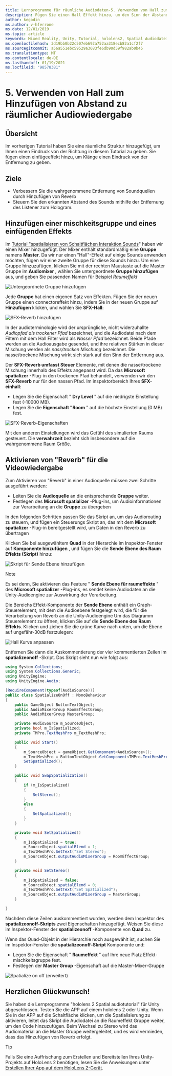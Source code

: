 ```yaml
---
title: Lernprogramme für räumliche Audiodaten-5. Verwenden von Hall zum Hinzufügen von Abstand zu räumlicher Audiowiedergabe
description: Fügen Sie einen Hall Effekt hinzu, um den Sinn der Abstands Variation zu räumlichem Audiomaterial zu verbessern.
author: kegodin
ms.author: v-hferrone
ms.date: 12/01/2019
ms.topic: article
keywords: Mixed Reality, Unity, Tutorial, hololens2, Spatial Audiodatei, mrtk, Mixed Reality Toolkit, UWP, Windows 10, HRTF, Head-Related Transfer Function, Reverb, Microsoft spatializer, Audiomixer, SFX-Reverb
ms.openlocfilehash: 3d19bb0b22c507eb692a752aa318ecb82a1cf2f7
ms.sourcegitcommit: a56a551ebc59529a3683fe6db90d59f982ab0b45
ms.translationtype: MT
ms.contentlocale: de-DE
ms.lasthandoff: 01/19/2021
ms.locfileid: "98578381"
---
```

# <a name="5-using-reverb-to-add-distance-to-spatial-audio"></a>5. Verwenden von Hall zum Hinzufügen von Abstand zu räumlicher Audiowiedergabe

## <a name="overview"></a>Übersicht

Im vorherigen Tutorial haben Sie eine räumliche Struktur hinzugefügt, um Ihnen einen Eindruck von der Richtung in diesem Tutorial zu geben. Sie fügen einen einfügeeffekt hinzu, um Klänge einen Eindruck von der Entfernung zu geben.

## <a name="objectives"></a>Ziele

* Verbessern Sie die wahrgenommene Entfernung von Soundquellen durch Hinzufügen von Reverb
* Steuern Sie den erkannten Abstand des Sounds mithilfe der Entfernung des Listener zum Hologram.

## <a name="add-a-mixer-group-and-a-reverb-effect"></a>Hinzufügen einer mischkeitsgruppe und eines einfügenden Effekts

Im [Tutorial "spatialisieren von Schaltflächen Interaktion Sounds](unity-spatial-audio-ch2.md)" haben wir einen Mixer hinzugefügt. Der Mixer enthält standardmäßig eine **Gruppe** namens **Master**. Da wir nur einen "Hall"-Effekt auf einige Sounds anwenden möchten, fügen wir eine zweite Gruppe für diese Sounds hinzu. Um eine Gruppe hinzuzufügen, klicken Sie mit der rechten Maustaste auf die Master Gruppe im **Audiomixer** , wählen Sie untergeordnete **Gruppe hinzufügen** aus, und geben Sie passenden Namen für Beispiel _Raumeffekt_

![Untergeordnete Gruppe hinzufügen](images/spatial-audio/spatial-audio-05-section1-step1-1.png)

Jede **Gruppe** hat einen eigenen Satz von Effekten. Fügen Sie der neuen Gruppe einen connectoreffekt hinzu, indem Sie in der neuen Gruppe auf **Hinzufügen** klicken, und wählen Sie **SFX-Hall**:

![SFX-Reverb hinzufügen](images/spatial-audio/spatial-audio-05-section1-step1-2.png)

In der audioterminologie wird der ursprüngliche, nicht widerzuhallte _Audiopfad als trockener Pfad_ bezeichnet, und die Audiodatei nach dem Filtern mit dem Hall Filter wird als _Nasser Pfad_ bezeichnet. Beide Pfade werden an die Audioausgabe gesendet, und ihre relativen Stärken in dieser Mischung werden als _nass/trocken Mischung_ bezeichnet. Die nasse/trockene Mischung wirkt sich stark auf den Sinn der Entfernung aus.

Der **SFX-Reverb umfasst Steuer** Elemente, mit denen die nasse/trockene Mischung innerhalb des Effekts angepasst wird. Da das **Microsoft spatializer** -Plug-in den trockenen Pfad behandelt, verwenden wir den **SFX-Reverb** nur für den nassen Pfad. Im inspektorbereich Ihres **SFX-einhall**:

* Legen Sie die Eigenschaft " **Dry Level** " auf die niedrigste Einstellung fest (-10000 MB).
* Legen Sie die **Eigenschaft "Room** " auf die höchste Einstellung (0 MB) fest.

![SFX-Reverb-Eigenschaften](images/spatial-audio/spatial-audio-05-section1-step1-3.png)

Mit den anderen Einstellungen wird das Gefühl des simulierten Raums gesteuert. Die **verwahrzeit** bezieht sich insbesondere auf die wahrgenommene Raum Größe.

## <a name="enable-reverb-on-the-video-playback"></a>Aktivieren von "Reverb" für die Videowiedergabe

Zum Aktivieren von "Reverb" in einer Audioquelle müssen zwei Schritte ausgeführt werden:

* Leiten Sie die **Audioquelle** an die entsprechende **Gruppe** weiter.
* Festlegen des **Microsoft spatializer** -Plug-ins, um Audioinformationen zur Verarbeitung an die **Gruppe** zu übergeben

In den folgenden Schritten passen Sie das Skript an, um das Audiorouting zu steuern, und fügen ein Steuerungs Skript an, das mit dem **Microsoft spatializer** -Plug-in bereitgestellt wird, um Daten in den Reverb zu übertragen

Klicken Sie bei ausgewähltem **Quad** in der Hierarchie im Inspektor-Fenster auf **Komponente hinzufügen** , und fügen Sie die **Sende Ebene des Raum Effekts (Skript)** hinzu:

![Skript für Sende Ebene hinzufügen](images/spatial-audio/spatial-audio-05-section2-step1-1.png)

> [!NOTE]
> Es sei denn, Sie aktivieren das Feature " **Sende Ebene für raumeffekte** " des **Microsoft spatializer** -Plug-ins, es sendet keine Audiodaten an die Unity-Audioengine zur Auswirkung der Verarbeitung.

Die Bereichs Effekt-Komponente der **Sende Ebene** enthält ein Graph-Steuerelement, mit dem die Audioebene festgelegt wird, die für die Verarbeitung von Reverb an die Unity-Audioengine Um das Diagramm Steuerelement zu öffnen, klicken Sie auf die **Sende Ebene des Raum Effekts**.  Klicken und ziehen Sie die grüne Kurve nach unten, um die Ebene auf ungefähr-30dB festzulegen:

![Hall Kurve anpassen](images/spatial-audio/spatial-audio-05-section2-step1-2.png)

Entfernen Sie dann die Auskommentierung der vier kommentierten Zeilen im **spatializeonoff** -Skript. Das Skript sieht nun wie folgt aus:

```c#
using System.Collections;
using System.Collections.Generic;
using UnityEngine;
using UnityEngine.Audio;

[RequireComponent(typeof(AudioSource))]
public class SpatializeOnOff : MonoBehaviour
{
    public GameObject ButtonTextObject;
    public AudioMixerGroup RoomEffectGroup;
    public AudioMixerGroup MasterGroup;

    private AudioSource m_SourceObject;
    private bool m_IsSpatialized;
    private TMPro.TextMeshPro m_TextMeshPro;

    public void Start()
    {
        m_SourceObject = gameObject.GetComponent<AudioSource>();
        m_TextMeshPro = ButtonTextObject.GetComponent<TMPro.TextMeshPro>();
        SetSpatialized();
    }

    public void SwapSpatialization()
    {
        if (m_IsSpatialized)
        {
            SetStereo();
        }
        else
        {
            SetSpatialized();
        }
    }

    private void SetSpatialized()
    {
        m_IsSpatialized = true;
        m_SourceObject.spatialBlend = 1;
        m_TextMeshPro.SetText("Set Stereo");
        m_SourceObject.outputAudioMixerGroup = RoomEffectGroup;
    }

    private void SetStereo()
    {
        m_IsSpatialized = false;
        m_SourceObject.spatialBlend = 0;
        m_TextMeshPro.SetText("Set Spatialized");
        m_SourceObject.outputAudioMixerGroup = MasterGroup;
    }

}
```

Nachdem diese Zeilen auskommentiert wurden, werden dem Inspektor des **spatializeonoff-Skripts** zwei Eigenschaften hinzugefügt. Weisen Sie diese im Inspektor-Fenster der **spatializeonoff** -Komponente von **Quad** zu.

Wenn das Quad-Objekt in der Hierarchie noch ausgewählt ist, suchen Sie im Inspektor-Fenster die **spatializeonoff-Skript** Komponente und:

* Legen Sie die Eigenschaft " **Raumeffekt** " auf Ihre neue Platz Effekt-mischkeitsgruppe fest.
* Festlegen der **Master Group** -Eigenschaft auf die Master-Mixer-Gruppe

![Spatialize on off (erweitert)](images/spatial-audio/spatial-audio-05-section2-step1-3.png)

## <a name="congratulations"></a>Herzlichen Glückwunsch!

Sie haben die Lernprogramme "hololens 2 Spatial audiotutorial" für Unity abgeschlossen. Testen Sie die APP auf einem hololens 2 oder Unity. Wenn Sie in der APP auf die Schaltfläche klicken, um die Spatialisierung zu aktivieren, leitet das Skript die Audiodatei an die Raumeffekt Gruppe weiter, um den Code hinzuzufügen. Beim Wechsel zu Stereo wird das Audiomaterial an die Master Gruppe weitergeleitet, und es wird vermieden, dass das Hinzufügen von Reverb erfolgt.

> [!TIP]
> Falls Sie eine Auffrischung zum Erstellen und Bereitstellen Ihres Unity-Projekts auf HoloLens 2 benötigen, lesen Sie die Anweisungen unter [Erstellen Ihrer App auf dem HoloLens 2-Gerät](mr-learning-base-02.md#building-your-application-to-your-hololens-2).
